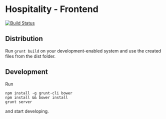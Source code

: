 # Hospitality - Frontend

[![Build Status](https://travis-ci.org/DSE2013/frontend.png?branch=master)](https://travis-ci.org/DSE2013/frontend)

## Distribution

Run ```grunt build``` on your development-enabled system and use the created
files from the dist folder.

## Development

Run

```
npm install -g grunt-cli bower
npm install && bower install
grunt server
```

and start developing.